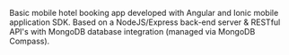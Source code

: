 Basic mobile hotel booking app developed with Angular and Ionic mobile application SDK. Based on a NodeJS/Express back-end server & RESTful API's with MongoDB database integration (managed via MongoDB Compass).
